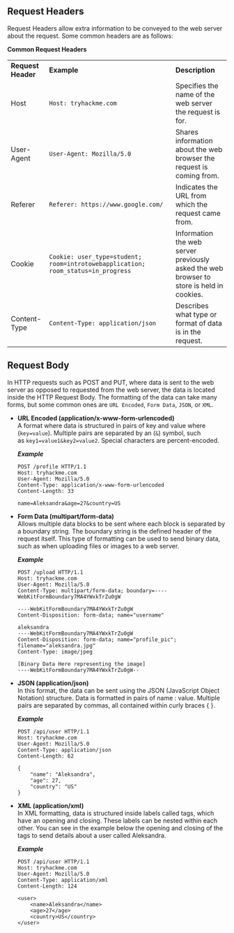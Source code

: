 ## Request Headers

Request Headers allow extra information to be conveyed to the web server about the request. Some common headers are as follows:  

**Common Request Headers**

|   |   |   |
|---|---|---|
|**Request Header**|**Example**|**Description**|
|Host|`Host: tryhackme.com`|Specifies the name of the web server the request is for.|
|User-Agent|`User-Agent: Mozilla/5.0`|Shares information about the web browser the request is coming from.|
|Referer|`Referer: https://www.google.com/`|Indicates the URL from which the request came from.|
|Cookie|`Cookie: user_type=student; room=introtowebapplication; room_status=in_progress`|Information the web server previously asked the web browser to store is held in cookies.|
|Content-Type|`Content-Type: application/json`|Describes what type or format of data is in the request.|

  

## Request Body

In HTTP requests such as POST and PUT, where data is sent to the web server as opposed to requested from the web server, the data is located inside the HTTP Request Body. The formatting of the data can take many forms, but some common ones are `URL Encoded`, `Form Data`, `JSON`, or `XML`.

- **URL Encoded (application/x-www-form-urlencoded)**  
    A format where data is structured in pairs of key and value where (`key=value`). Multiple pairs are separated by an (`&`) symbol, such as `key1=value1&key2=value2`. Special characters are percent-encoded.  
      
    **_Example_**  
    
    ```http
    POST /profile HTTP/1.1
    Host: tryhackme.com
    User-Agent: Mozilla/5.0
    Content-Type: application/x-www-form-urlencoded
    Content-Length: 33
    
    name=Aleksandra&age=27&country=US
    ```
    
- **Form Data (multipart/form-data)**  
    Allows multiple data blocks to be sent where each block is separated by a boundary string. The boundary string is the defined header of the request itself. This type of formatting can be used to send binary data, such as when uploading files or images to a web server.  
      
    **_Example_**  
    
    ```http
    POST /upload HTTP/1.1
    Host: tryhackme.com
    User-Agent: Mozilla/5.0
    Content-Type: multipart/form-data; boundary=----WebKitFormBoundary7MA4YWxkTrZu0gW
    
    ----WebKitFormBoundary7MA4YWxkTrZu0gW
    Content-Disposition: form-data; name="username"
    
    aleksandra
    ----WebKitFormBoundary7MA4YWxkTrZu0gW
    Content-Disposition: form-data; name="profile_pic"; filename="aleksandra.jpg"
    Content-Type: image/jpeg
    
    [Binary Data Here representing the image]
    ----WebKitFormBoundary7MA4YWxkTrZu0gW--
    ```
    
- **JSON (application/json)**  
    In this format, the data can be sent using the JSON (JavaScript Object Notation) structure. Data is formatted in pairs of name : value. Multiple pairs are separated by commas, all contained within curly braces { }.  
      
    **_Example_**  
    
    ```http
    POST /api/user HTTP/1.1
    Host: tryhackme.com
    User-Agent: Mozilla/5.0
    Content-Type: application/json
    Content-Length: 62
    
    {
        "name": "Aleksandra",
        "age": 27,
        "country": "US"
    }
    ```
    
- **XML (application/xml)**  
    In XML formatting, data is structured inside labels called tags, which have an opening and closing. These labels can be nested within each other. You can see in the example below the opening and closing of the tags to send details about a user called Aleksandra.  
      
    **_Example_**  
    
    ```http
    POST /api/user HTTP/1.1
    Host: tryhackme.com
    User-Agent: Mozilla/5.0
    Content-Type: application/xml
    Content-Length: 124
    
    <user>
        <name>Aleksandra</name>
        <age>27</age>
        <country>US</country>
    </user>
    ```